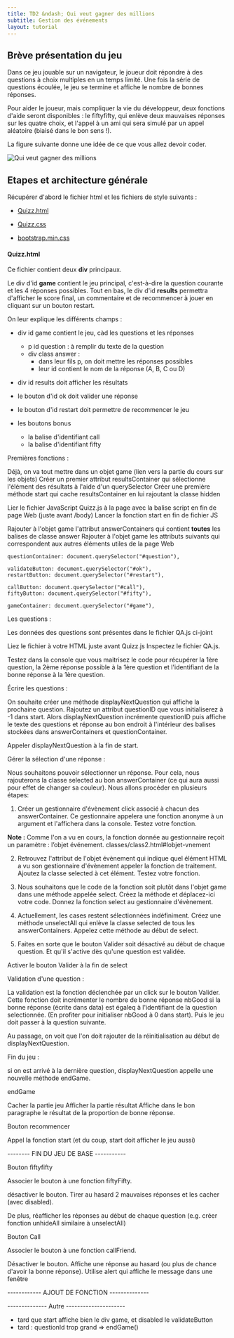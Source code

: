 ```yaml
---
title: TD2 &ndash; Qui veut gagner des millions
subtitle: Gestion des événements
layout: tutorial
---
```


<!--
Les questions sont plutôt détaillés. Ceux qui veulent être plus libres peuvent
essayer de construire leur jeu en suivant le déroulé global
-->


## Brève présentation du jeu

Dans ce jeu jouable sur un navigateur, le joueur doit répondre à des
questions à choix multiples en un temps limité. Une fois la série de
questions écoulée, le jeu se termine et affiche le nombre de bonnes
réponses.

Pour aider le joueur, mais compliquer la vie du développeur, deux
fonctions d'aide seront disponibles : le fiftyfifty, qui enlève deux
mauvaises réponses sur les quatre choix, et l'appel à un ami qui sera
simulé par un appel aléatoire (biaisé dans le bon sens !).

La figure suivante donne une idée de ce que vous allez devoir coder.

![Qui veut gagner des millions]({{site.baseurl}}/assets/millions.png)

## Etapes et architecture générale

Récupérer d'abord le fichier html et les fichiers de style suivants :

- [Quizz.html](../assets/Quizz/Quizz.html)

- [Quizz.css](../assets/Quizz/Quizz.css)

- [bootstrap.min.css](../assets/Quizz/bootstrap.min.css)

#### Quizz.html

Ce fichier contient deux **div** principaux. 

Le div d'id **game** contient le jeu principal, c'est-à-dire la
question courante et les 4 réponses possibles. Tout en bas, le div
d'id **results** permettra d'afficher le score final, un commentaire
et de recommencer à jouer en cliquant sur un bouton restart.


On leur explique les différents champs :
- div id game contient le jeu, càd les questions et les réponses
  - p id question : à remplir du texte de la question
  - div class answer :
    - dans leur fils p, on doit mettre les réponses possibles
    - leur id contient le nom de la réponse (A, B, C ou D)
  
- div id results doit afficher les résultats
- le bouton d'id ok doit valider une réponse 
- le bouton d'id restart doit permettre de recommencer le jeu

- les boutons bonus
  - la balise d'identifiant call
  - la balise d'identifiant fifty


Premières fonctions :

Déjà, on va tout mettre dans un objet game (lien vers la partie du cours sur les objets)
Créer un premier attribut resultsContainer qui sélectionne l'élément des résultats à l'aide d'un querySelector
Créer une première méthode start qui cache resultsContainer en lui rajoutant la classe hidden

Lier le fichier JavaScript Quizz.js à la page avec la balise script en fin de page Web (juste avant /body)
Lancer la fonction start en fin de fichier JS


Rajouter à l'objet game l'attribut answerContainers qui contient **toutes** les balises de classe answer
Rajouter à l'objet game les attributs suivants qui correspondent aux autres éléments utiles de la page Web

    questionContainer: document.querySelector("#question"),
	
    validateButton: document.querySelector("#ok"),
    restartButton: document.querySelector("#restart"),
	
    callButton: document.querySelector("#call"),	
    fiftyButton: document.querySelector("#fifty"),
	
    gameContainer: document.querySelector("#game"),


Les questions :

Les données des questions sont présentes dans le fichier QA.js ci-joint

Liez le fichier à votre HTML juste avant Quizz.js Inspectez le fichier QA.js.

Testez dans la console que vous maitrisez le code pour récupérer la 1ère
question, la 2ème réponse possible à la 1ère question et l'identifiant de la
bonne réponse à la 1ère question.


Écrire les questions :

On souhaite créer une méthode displayNextQuestion qui affiche la prochaine
question. Rajoutez un attribut questionID que vous initialiserez à -1 dans
start. Alors displayNextQuestion incrémente questionID puis affiche le texte des
questions et réponse au bon endroit à l'intérieur des balises stockées dans
answerContainers et questionContainer.

<!-- utiliser innerHTML pour faciliter -->
<!-- Attention, il faut écrire dans la balise p des answerContainers[i] -->

Appeler displayNextQuestion à la fin de start.


Gérer la sélection d'une réponse :

Nous souhaitons pouvoir sélectionner un réponse. Pour cela, nous rajouterons la
classe selected au bon answerContainer (ce qui aura aussi pour effet de changer
sa couleur). Nous allons procéder en plusieurs étapes:

1. Créer un gestionnaire d'évènement click associé à chacun des
answerContainer. Ce gestionnaire appelera une fonction anonyme à un argument et
l'affichera dans la console. Testez votre fonction.

**Note :** Comme l'on a vu en cours, la fonction donnée au gestionnaire reçoit
un paramètre : l’objet événement.
classes/class2.html#lobjet-vnement

2. Retrouvez l'attribut de l'objet évènement qui indique quel élément HTML a vu
son gestionnaire d'évènement appeler la fonction de traitement. Ajoutez la
classe selected à cet élément. Testez votre fonction.

<!-- e.currentTarget -->

3. Nous souhaitons que le code de la fonction soit plutôt dans l'objet game dans
une méthode appelée select. Créez la méthode et déplacez-ici votre code. Donnez
la fonction select au gestionnaire d'évènement.

4. Actuellement, les cases restent sélectionnées indéfiniment. Créez une méthode
   unselectAll qui enlève la classe selected de tous les
   answerContainers. Appelez cette méthode au début de select.
   

<!--
ICI PB !!! Expliquer le pb avec this

Exemple :

var o1 = {x:1};
var o2 = {x:2};
function f_getX () { console.log(this.x); };
o1.getX = f_getX;
o1.getX();
o2.getX = f_getX;
o2.getX();

OU

var o1 = {x:1, getX: function () { console.log(this.x); }};
var o2 = {x:2, getX: function () { console.log(this.x); }};
o1.getX();
o1.getX = o2.getX;
o1.getX();

Peut-être solution
function (e) { game.select(e); }

-->

5. Faites en sorte que le bouton Valider soit désactivé au début de chaque
question. Et qu'il s'active dès qu'une question est validée.

<!--
Désactiver à la fin de displayNextQuestion
Activer à la fin de select
-->

Activer le bouton Valider à la fin de select


Validation d'une question :

La validation est la fonction déclenchée par un click sur le bouton
Valider. Cette fonction doit incrémenter le nombre de bonne réponse nbGood si la
bonne réponse (écrite dans data) est égaleq à l'identifiant de la question
selectionnée. (En profiter pour initialiser nbGood à 0 dans start).
Puis le jeu doit passer à la question suivante.

Au passage, on voit que l'on doit rajouter de la réinitialisation au début de
displayNextQuestion.

<!-- Il manque unselectAll() -->

Fin du jeu :

si on est arrivé à la dernière question, displayNextQuestion appelle une
nouvelle méthode endGame.

endGame

Cacher la partie jeu
Afficher la partie résultat
Affiche dans le bon paragraphe le résultat de la proportion de bonne réponse.


Bouton recommencer

Appel la fonction start
(et du coup, start doit afficher le jeu aussi)


-------- FIN DU JEU DE BASE -----------

Bouton fiftyfifty

Associer le bouton à une fonction fiftyFifty.

désactiver le bouton. Tirer au hasard 2 mauvaises réponses et les cacher (avec
disabled).
<!-- Personnellement, besoin des fonctions indexOf, push  -->

De plus, réafficher les réponses au début de chaque question (e.g. créer
fonction unhideAll similaire à unselectAll)



Bouton Call

Associer le bouton à une fonction callFriend.

Désactiver le bouton. Affiche une réponse au hasard (ou plus de chance d'avoir
la bonne réponse). Utilise alert qui affiche le message dans une fenêtre


------------ AJOUT DE FONCTION --------------


-------------- Autre ---------------------


+ tard que start affiche bien le div game, et disabled le validateButton
+ tard : questionId trop grand => endGame()


<!--
Idées / Question R

 Besoin de this ou implicite ?

 Rajouter un événement avec du temps, genre un temps limite de réponse à la question
 Commencer par sélectionner (unselect, selected du bon, et enlève disabled du bouton valider)

Ordre des questions aléatoire

 This dans les gestionnaires d'événements ?
 elt.onclick = function (e) {
    console.log(this);
  };

 Est-ce que la ligne suivante ne marche pas à cause du bind de this ?

 game.callButton.onclick = game.callFriend.bind(game);
 game.callButton.onclick = function () {
 game.callFriend();
};
 -->
